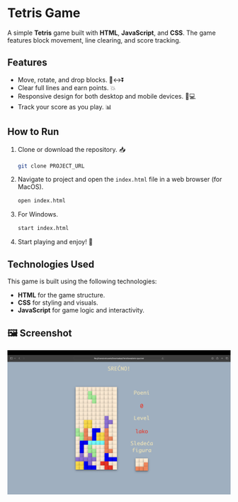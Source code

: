 # Tetris Game

A simple **Tetris** game built with **HTML**, **JavaScript**, and **CSS**. The game features block movement, line clearing, and score tracking. 

## Features

- Move, rotate, and drop blocks. 🔲↔️⏬
- Clear full lines and earn points. 💥
- Responsive design for both desktop and mobile devices. 📱💻
- Track your score as you play. 📊

## How to Run

1. Clone or download the repository. 📥
    ```bash
    git clone PROJECT_URL

2. Navigate to project and open the `index.html` file in a web browser (for MacOS). 
    ```bash
    open index.html 

2. For Windows. 
    ```bash
    start index.html 

3. Start playing and enjoy! 🎉

## Technologies Used

This game is built using the following technologies:

- **HTML** for the game structure. 
- **CSS** for styling and visuals. 
- **JavaScript** for game logic and interactivity. 

## 🖼️ Screenshot

![App Screenshot](images/screenshotForGITHUB.png)
